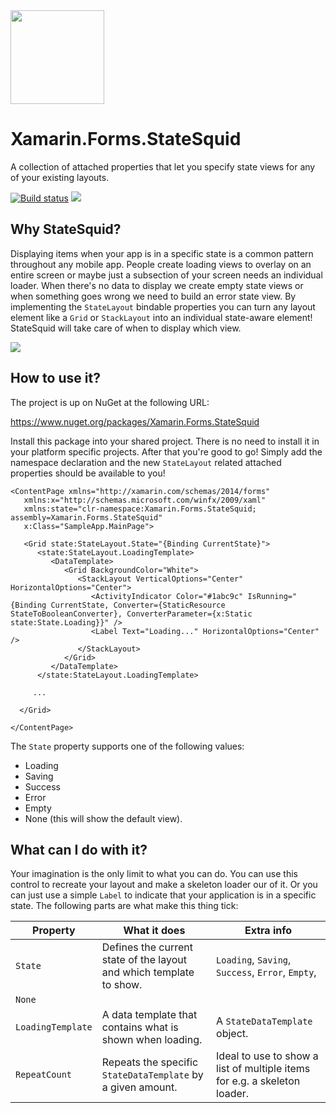 <img src="https://github.com/sthewissen/Xamarin.Forms.StateSquid/blob/master/images/icon.png" width="150px" />

# Xamarin.Forms.StateSquid
A collection of attached properties that let you specify state views for any of your existing layouts.

[![Build status](https://sthewissen.visualstudio.com/StateSquid/_apis/build/status/StateSquid-CI)]() ![](https://img.shields.io/nuget/vpre/Xamarin.Forms.StateSquid.svg)

## Why StateSquid?

Displaying items when your app is in a specific state is a common pattern throughout any mobile app. People create loading views to overlay on an entire screen or maybe just a subsection of your screen needs an individual loader. When there's no data to display we create empty state views or when something goes wrong we need to build an error state view. By implementing the `StateLayout` bindable properties you can turn any layout element like a `Grid` or `StackLayout` into an individual state-aware element! StateSquid will take care of when to display which view.

<img src="https://raw.githubusercontent.com/sthewissen/Xamarin.Forms.StateSquid/master/images/sample.gif" />

## How to use it?

The project is up on NuGet at the following URL:

https://www.nuget.org/packages/Xamarin.Forms.StateSquid

Install this package into your shared project. There is no need to install it in your platform specific projects. After that you're good to go! Simply add the namespace declaration and the new `StateLayout` related attached properties should be available to you!

```
<ContentPage xmlns="http://xamarin.com/schemas/2014/forms" 
   xmlns:x="http://schemas.microsoft.com/winfx/2009/xaml" 
   xmlns:state="clr-namespace:Xamarin.Forms.StateSquid; assembly=Xamarin.Forms.StateSquid" 
   x:Class="SampleApp.MainPage">

   <Grid state:StateLayout.State="{Binding CurrentState}">
      <state:StateLayout.LoadingTemplate>
         <DataTemplate>
            <Grid BackgroundColor="White">
               <StackLayout VerticalOptions="Center" HorizontalOptions="Center">
                  <ActivityIndicator Color="#1abc9c" IsRunning="{Binding CurrentState, Converter={StaticResource StateToBooleanConverter}, ConverterParameter={x:Static state:State.Loading}}" />
                  <Label Text="Loading..." HorizontalOptions="Center" />
               </StackLayout>
            </Grid>
         </DataTemplate>
      </state:StateLayout.LoadingTemplate>      
  
     ...
     
  </Grid>
  
</ContentPage>
```

The `State` property supports one of the following values:

- Loading
- Saving
- Success
- Error
- Empty
- None (this will show the default view).

## What can I do with it?

Your imagination is the only limit to what you can do. You can use this control to recreate your layout and make a skeleton loader our of it. Or you can just use a simple `Label` to indicate that your application is in a specific state. The following parts are what make this thing tick:

| Property | What it does | Extra info |
| ------ | ------ | ------ |
| `State` | Defines the current state of the layout and which template to show. | `Loading`, `Saving`, `Success`, `Error`, `Empty`, 
`None`|
| `LoadingTemplate` | A data template that contains what is shown when loading. | A ```StateDataTemplate``` object. |
| `RepeatCount` | Repeats the specific `StateDataTemplate` by a given amount. | Ideal to use to show a list of multiple items for e.g. a skeleton loader. |
